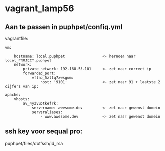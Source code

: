 # vagrant_lamp56

## Aan te passen in puphpet/config.yml

vagrantfile:

    vm:
    
        hostname: local.puphpet                 <- hernoem naar local_PROJECT.puphpet
        network:
            private_network: 192.168.56.101     <- zet naar correct ip
            forwarded_port:
                vflnp_5zttq7xwsgwm:
                    host: '9101'                <- zet naar 91 + laatste 2 cijfers van ip: 
                    
    apache:
        vhosts:
            av_4yzvuotkefrk:
                servername: awesome.dev         <- zet naar gewenst domein
                serveraliases:
                    - www.awesome.dev           <- zet naar gewenst domein
                    
## ssh key voor sequal pro:

puphpet/files/dot/ssh/id_rsa

